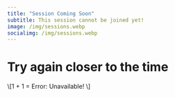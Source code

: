 ```yaml
---
title: "Session Coming Soon"
subtitle: This session cannot be joined yet!
image: /img/sessions.webp
socialimg: /img/sessions.webp
---
```


# Try again closer to the time

\\[1 + 1 = Error: Unavailable! \\]
